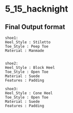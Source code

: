 # 5_15_hacknight

## Final Output format

```
shoe1: 
Heel_Style : Stiletto
Toe_Style : Peep Toe
Material : Manmade


shoe2:
Heel_Style : Block Heel
Toe_Style : Open Toe
Material : Suede 
Features : Padding

shoe3:
Heel_Style : Cone Heel
Toe_Style : Open Toe
Material : Suede
Features : Padding
```